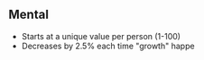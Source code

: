 ## Mental
- Starts at a unique value per person (1-100)
- Decreases by 2.5% each time "growth" happe